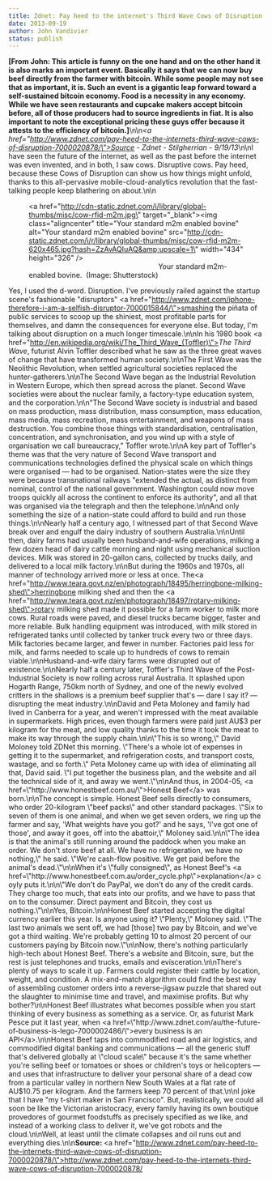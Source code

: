 ```yaml
---
title: Zdnet: Pay heed to the internet's Third Wave Cows of Disruption
date: 2013-09-19
author: John Vandivier
status: publish
---
```


<strong>[From John: This article is funny on the one hand and on the other hand it is also marks an important event. Basically it says that we can now buy beef directly from the farmer with bitcoin. While some people may not see that as important, it is. Such an event is a gigantic leap forward toward a self-sustained bitcoin economy. Food is a necessity in any economy. While we have seen restaurants and cupcake makers accept bitcoin before, all of those producers had to source ingredients in fiat. It is also important to note the exceptional pricing these guys offer because it attests to the efficiency of bitcoin.]</strong>\n\n<em><a href=\"http://www.zdnet.com/pay-heed-to-the-internets-third-wave-cows-of-disruption-7000020878/\">Source</a> - Zdnet - Stilgherrian - 9/19/13</em>\n\nI have seen the future of the internet, as well as the past before the internet was even invented, and in both, I saw cows. Disruptive cows. Pay heed, because these Cows of Disruption can show us how things might unfold, thanks to this all-pervasive mobile-cloud-analytics revolution that the fast-talking people keep blathering on about.\n\n<figure><a href=\"http://cdn-static.zdnet.com/i/library/global-thumbs/misc/cow-rfid-m2m.jpg\" target=\"_blank\"><img class=\"aligncenter\" title=\"Your standard m2m enabled bovine\" alt=\"Your standard m2m enabled bovine\" src=\"http://cdn-static.zdnet.com/i/r/library/global-thumbs/misc/cow-rfid-m2m-620x465.jpg?hash=ZzAvAQIuAQ&amp;upscale=1\" width=\"434\" height=\"326\" /></a><figcaption>                                                                 Your standard m2m-enabled bovine.  (Image: Shutterstock)</figcaption></figure>Yes, I used the d-word. Disruption. I've previously railed against the startup scene's fashionable \"disruptors\" <a href=\"http://www.zdnet.com/iphone-therefore-i-am-a-selfish-disruptor-7000015844/\">smashing the piñata of public services</a> to scoop up the shiniest, most profitable parts for themselves, and damn the consequences for everyone else. But today, I'm talking about disruption on a much longer timescale.\n\nIn his 1980 book <a href=\"http://en.wikipedia.org/wiki/The_Third_Wave_(Toffler)\"><em>The Third Wave</em></a>, futurist Alvin Toffler described what he saw as the three great waves of change that have transformed human society.\n\nThe First Wave was the Neolithic Revolution, when settled agricultural societies replaced the hunter-gatherers.\n\nThe Second Wave began as the Industrial Revolution in Western Europe, which then spread across the planet. Second Wave societies were about the nuclear family, a factory-type education system, and the corporation.\n\n\"The Second Wave society is industrial and based on mass production, mass distribution, mass consumption, mass education, mass media, mass recreation, mass entertainment, and weapons of mass destruction. You combine those things with standardisation, centralisation, concentration, and synchronisation, and you wind up with a style of organisation we call bureaucracy,\" Toffler wrote.\n\nA key part of Toffler's theme was that the very nature of Second Wave transport and communications technologies defined the physical scale on which things were organised — had to be organised. Nation-states were the size they were because transnational railways \"extended the actual, as distinct from nominal, control of the national government. Washington could now move troops quickly all across the continent to enforce its authority\", and all that was organised via the telegraph and then the telephone.\n\nAnd only something the size of a nation-state could afford to build and run those things.\n\nNearly half a century ago, I witnessed part of that Second Wave break over and engulf the dairy industry of southern Australia.\n\nUntil then, dairy farms had usually been husband-and-wife operations, milking a few dozen head of dairy cattle morning and night using mechanical suction devices. Milk was stored in 20-gallon cans, collected by trucks daily, and delivered to a local milk factory.\n\nBut during the 1960s and 1970s, all manner of technology arrived more or less at once. The<a href=\"http://www.teara.govt.nz/en/photograph/18495/herringbone-milking-shed\">herringbone milking shed</a> and then the <a href=\"http://www.teara.govt.nz/en/photograph/18497/rotary-milking-shed\">rotary milking shed</a> made it possible for a farm worker to milk more cows. Rural roads were paved, and diesel trucks became bigger, faster and more reliable. Bulk handling equipment was introduced, with milk stored in refrigerated tanks until collected by tanker truck every two or three days. Milk factories became larger, and fewer in number. Factories paid less for milk, and farms needed to scale up to hundreds of cows to remain viable.\n\nHusband-and-wife dairy farms were disrupted out of existence.\n\nNearly half a century later, Toffler's Third Wave of the Post-Industrial Society is now rolling across rural Australia. It splashed upon Hogarth Range, 750km north of Sydney, and one of the newly evolved critters in the shallows is a premium beef supplier that's — dare I say it? — disrupting the meat industry.\n\nDavid and Peta Moloney and family had lived in Canberra for a year, and weren't impressed with the meat available in supermarkets. High prices, even though farmers were paid just AU$3 per kilogram for the meat, and low quality thanks to the time it took the meat to make its way through the supply chain.\n\n\"This is so wrong,\" David Moloney told ZDNet this morning. \"There's a whole lot of expenses in getting it to the supermarket, and refrigeration costs, and transport costs, wastage, and so forth.\" Peta Moloney came up with idea of eliminating all that, David said. \"I put together the business plan, and the website and all the technical side of it, and away we went.\"\n\nAnd thus, in 2004-05, <a href=\"http://www.honestbeef.com.au/\">Honest Beef</a> was born.\n\nThe concept is simple. Honest Beef sells directly to consumers, who order 20-kilogram \"beef packs\" and other standard packages. \"Six to seven of them is one animal, and when we get seven orders, we ring up the farmer and say, 'What weights have you got?' and he says, 'I've got one of those', and away it goes, off into the abattoir,\" Moloney said.\n\n\"The idea is that the animal's still running around the paddock when you make an order. We don't store beef at all. We have no refrigeration, we have no nothing,\" he said. \"We're cash-flow positive. We get paid before the animal's dead.\"\n\nWhen it's \"fully consigned\", as Honest Beef's <a href=\"http://www.honestbeef.com.au/order_cycle.php\">explanation</a> coyly puts it.\n\n\"We don't do PayPal, we don't do any of the credit cards. They charge too much, that eats into our profits, and we have to pass that on to the consumer. Direct payment and Bitcoin, they cost us nothing.\"\n\nYes, Bitcoin.\n\nHonest Beef started accepting the digital currency earlier this year. Is anyone using it? \"Plenty,\" Moloney said. \"The last two animals we sent off, we had [those] two pay by Bitcoin, and we've got a third waiting. We're probably getting 10 to almost 20 percent of our customers paying by Bitcoin now.\"\n\nNow, there's nothing particularly high-tech about Honest Beef. There's a website and Bitcoin, sure, but the rest is just telephones and trucks, emails and evisceration.\n\nThere's plenty of ways to scale it up. Farmers could register their cattle by location, weight, and condition. A mix-and-match algorithm could find the best way of assembling customer orders into a reverse-jigsaw puzzle that shared out the slaughter to minimise time and travel, and maximise profits. But why bother?\n\nHonest Beef illustrates what becomes possible when you start thinking of every business as something as a service. Or, as futurist Mark Pesce put it last year, when <a href=\"http://www.zdnet.com/au/the-future-of-business-is-lego-7000002486/\">every business is an API</a>.\n\nHonest Beef taps into commodified road and air logistics, and commodified digital banking and communications — all the generic stuff that's delivered globally at \"cloud scale\" because it's the same whether you're selling beef or tomatoes or shoes or children's toys or helicopters — and uses that infrastructure to deliver your personal share of a dead cow from a particular valley in northern New South Wales at a flat rate of AU$10.75 per kilogram. And the farmers keep 70 percent of that.\n\nI joke that I have \"my t-shirt maker in San Francisco\". But, realistically, we could all soon be like the Victorian aristocracy, every family having its own boutique provedores of gourmet foodstuffs as precisely specified as we like, and instead of a working class to deliver it, we've got robots and the cloud.\n\nWell, at least until the climate collapses and oil runs out and everything dies.\n\n<strong>Source: </strong><a href=\"http://www.zdnet.com/pay-heed-to-the-internets-third-wave-cows-of-disruption-7000020878/\">http://www.zdnet.com/pay-heed-to-the-internets-third-wave-cows-of-disruption-7000020878/</a>